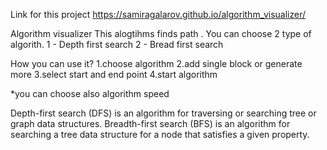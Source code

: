 Link for this project https://samiragalarov.github.io/algorithm_visualizer/

Algorithm visualizer
This alogtihms finds path . You can choose 2 type of algorith.
1 - Depth first search
2 - Bread first search

How you can use it?
1.choose algorithm
2.add single block or generate more
3.select start and end point
4.start algorithm

*you can choose also algorithm speed

Depth-first search (DFS) is an algorithm for traversing or searching tree or graph data structures.
Breadth-first search (BFS) is an algorithm for searching a tree data structure for a node that satisfies a given property. 
